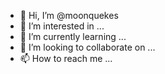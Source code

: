 - 👋 Hi, I’m @moonquekes
- 👀 I’m interested in ...
- 🌱 I’m currently learning ...
- 💞️ I’m looking to collaborate on ...
- 📫 How to reach me ...

<!---
moonquekes/moonquekes is a ✨ special ✨ repository because its `README.md` (this file) appears on your GitHub profile.
You can click the Preview link to take a look at your changes.
--->
